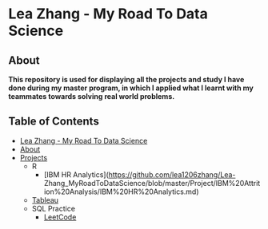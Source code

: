 # Lea Zhang - My Road To Data Science
## About
**This repository is used for displaying all the projects and study I have done during my master program, in which I applied what I learnt with my teammates towards solving real world problems.**
## Table of Contents
- [Lea Zhang - My Road To Data Science](#lea-zhang---my-road-to-data-science)
- [About](#about)
- [Projects](#projects)
  - R
    - [IBM HR Analytics](https://github.com/lea1206zhang/Lea- Zhang_MyRoadToDataScience/blob/master/Project/IBM%20Attrition%20Analysis/IBM%20HR%20Analytics.md) 
  - [Tableau](https://public.tableau.com/profile/lea.zhang#!/)
  - SQL Practice
    - [LeetCode](https://github.com/lea1206zhang/Lea-Zhang_MyRoadToDataScience/tree/master/LeetCode/Solutions)

